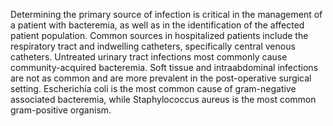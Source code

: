 Determining the primary source of infection is critical in the management of a patient with bacteremia, as well as in the identification of the affected patient population. Common sources in hospitalized patients include the respiratory tract and indwelling catheters, specifically central venous catheters. Untreated urinary tract infections most commonly cause community-acquired bacteremia. Soft tissue and intraabdominal infections are not as common and are more prevalent in the post-operative surgical setting. Escherichia coli is the most common cause of gram-negative associated bacteremia, while Staphylococcus aureus is the most common gram-positive organism.